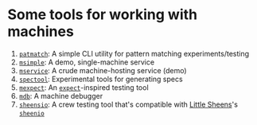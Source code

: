 # Some tools for working with machines

1. [`patmatch`](patmatch): A simple CLI utility for pattern matching experiments/testing
1. [`msimple`](msimple): A demo, single-machine service
1. [`mservice`](mservice): A crude machine-hosting service (demo)
1. [`spectool`](spectool): Experimental tools for generating specs
1. [`mexpect`](mexpect): An [`expect`](https://www.tcl.tk/man/expect5.31/expect.1.html)-inspired testing tool
1. [`mdb`](mdb): A machine debugger
1. [`sheensio`](sheensio): A crew testing tool that's compatible with [Little Sheens](https://github.com/Comcast/littlesheens)'s [`sheenio`](https://github.com/Comcast/littlesheens/blob/master/sheensio.c)
